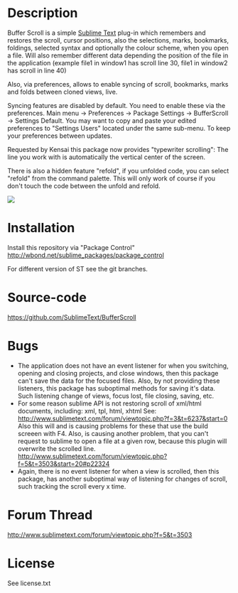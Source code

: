 # Description

Buffer Scroll is a simple [Sublime Text](http://www.sublimetext.com/ ) plug-in which remembers and restores the scroll, cursor positions, also the selections, marks, bookmarks, foldings, selected syntax and optionally the colour scheme, when you open a file. Will also remember different data depending the position of the file in the application (example file1 in window1 has scroll line 30, file1 in window2 has scroll in line 40)

Also, via preferences, allows to enable syncing of scroll, bookmarks, marks and folds between cloned views, live.

Syncing features are disabled by default. You need to enable these via the preferences. Main menu -> Preferences -> Package Settings -> BufferScroll -> Settings Default.
You may want to copy and paste your edited preferences to "Settings Users" located under the same sub-menu. To keep your preferences between updates.

Requested by Kensai this package now provides "typewriter scrolling":  The line you work with is automatically the vertical center of the screen.

There is also a hidden feature "refold", if you unfolded code, you can select "refold" from the command palette. This will only work of course if you don't touch the code between the unfold and refold.

<img src="http://dl.dropbox.com/u/9303546/SublimeText/BufferScoll/sync-scroll.png" border="0"/>

# Installation

Install this repository via "Package Control" http://wbond.net/sublime_packages/package_control

For different version of ST see the git branches.

# Source-code

https://github.com/SublimeText/BufferScroll

# Bugs

 * The application does not have an event listener for when you switching, opening and closing projects, and close windows, then this package can't save the data for the focused files. Also, by not providing these listeners, this package has suboptimal methods for saving it's data. Such listening change of views, focus lost, file closing, saving, etc.
 * For some reason sublime API is not restoring scroll of xml/html documents, including: xml, tpl, html, xhtml See: http://www.sublimetext.com/forum/viewtopic.php?f=3&t=6237&start=0 Also this will and is causing problems for these that use the build screeen with F4. Also, is causing another problem, that you can't request to sublime to open a file at a given row, because this plugin will overwrite the scrolled line. http://www.sublimetext.com/forum/viewtopic.php?f=5&t=3503&start=20#p22324
 * Again, there is no event listener for when a view is scrolled, then this package, has another suboptimal way of listening for changes of scroll, such tracking the scroll every x time.


# Forum Thread

http://www.sublimetext.com/forum/viewtopic.php?f=5&t=3503

# License

See license.txt